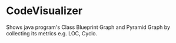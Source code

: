 # CodeVisualizer
Shows java program's Class Blueprint Graph and Pyramid Graph by collecting its metrics e.g. LOC, Cyclo.
